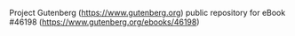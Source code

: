 Project Gutenberg (https://www.gutenberg.org) public repository for eBook #46198 (https://www.gutenberg.org/ebooks/46198)
